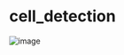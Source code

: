 # cell_detection
![image](https://github.com/user-attachments/assets/072b0c4a-aa82-4272-a309-0a325a425d74)
